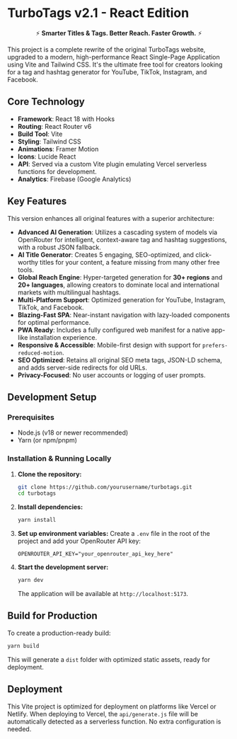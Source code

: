 # TurboTags v2.1 - React Edition

<div align="center">

⚡ **Smarter Titles & Tags. Better Reach. Faster Growth.** ⚡

</div>

This project is a complete rewrite of the original TurboTags website, upgraded to a modern, high-performance React Single-Page Application using Vite and Tailwind CSS. It's the ultimate free tool for creators looking for a tag and hashtag generator for YouTube, TikTok, Instagram, and Facebook.

## Core Technology

- **Framework**: React 18 with Hooks
- **Routing**: React Router v6
- **Build Tool**: Vite
- **Styling**: Tailwind CSS
- **Animations**: Framer Motion
- **Icons**: Lucide React
- **API**: Served via a custom Vite plugin emulating Vercel serverless functions for development.
- **Analytics**: Firebase (Google Analytics)

## Key Features

This version enhances all original features with a superior architecture:

- **Advanced AI Generation**: Utilizes a cascading system of models via OpenRouter for intelligent, context-aware tag and hashtag suggestions, with a robust JSON fallback.
- **AI Title Generator**: Creates 5 engaging, SEO-optimized, and click-worthy titles for your content, a feature missing from many other free tools.
- **Global Reach Engine**: Hyper-targeted generation for **30+ regions** and **20+ languages**, allowing creators to dominate local and international markets with multilingual hashtags.
- **Multi-Platform Support**: Optimized generation for YouTube, Instagram, TikTok, and Facebook.
- **Blazing-Fast SPA**: Near-instant navigation with lazy-loaded components for optimal performance.
- **PWA Ready**: Includes a fully configured web manifest for a native app-like installation experience.
- **Responsive & Accessible**: Mobile-first design with support for `prefers-reduced-motion`.
- **SEO Optimized**: Retains all original SEO meta tags, JSON-LD schema, and adds server-side redirects for old URLs.
- **Privacy-Focused**: No user accounts or logging of user prompts.

## Development Setup

### Prerequisites

- Node.js (v18 or newer recommended)
- Yarn (or npm/pnpm)

### Installation & Running Locally

1.  **Clone the repository:**
    ```bash
    git clone https://github.com/yourusername/turbotags.git
    cd turbotags
    ```

2.  **Install dependencies:**
    ```bash
    yarn install
    ```

3.  **Set up environment variables:**
    Create a `.env` file in the root of the project and add your OpenRouter API key:
    ```
    OPENROUTER_API_KEY="your_openrouter_api_key_here"
    ```

4.  **Start the development server:**
    ```bash
    yarn dev
    ```
    The application will be available at `http://localhost:5173`.

## Build for Production

To create a production-ready build:

```bash
yarn build
```

This will generate a `dist` folder with optimized static assets, ready for deployment.

## Deployment

This Vite project is optimized for deployment on platforms like Vercel or Netlify. When deploying to Vercel, the `api/generate.js` file will be automatically detected as a serverless function. No extra configuration is needed.
